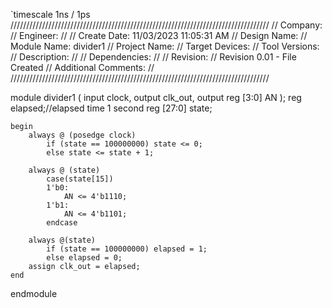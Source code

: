 
`timescale 1ns / 1ps
//////////////////////////////////////////////////////////////////////////////////
// Company: 
// Engineer: 
// 
// Create Date: 11/03/2023 11:05:31 AM
// Design Name: 
// Module Name: divider1
// Project Name: 
// Target Devices: 
// Tool Versions: 
// Description: 
// 
// Dependencies: 
// 
// Revision:
// Revision 0.01 - File Created
// Additional Comments:
// 
//////////////////////////////////////////////////////////////////////////////////


module divider1 ( 
    input clock, 
    output clk_out,
    output reg [3:0] AN
);
    reg elapsed;//elapsed time 1 second 
    reg [27:0] state;

    begin
        always @ (posedge clock)
            if (state == 100000000) state <= 0; 
            else state <= state + 1;

        always @ (state)
            case(state[15])
            1'b0:
                AN <= 4'b1110;
            1'b1:
                AN <= 4'b1101;
            endcase
        
        always @(state)
            if (state == 100000000) elapsed = 1;
            else elapsed = 0; 
        assign clk_out = elapsed;
    end

  
endmodule